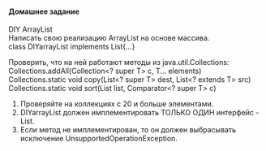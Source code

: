 #### Домашнее задание
DIY ArrayList  
Написать свою реализацию ArrayList на основе массива.  
class DIYarrayList<T> implements List<T>{...}
  
Проверить, что на ней работают методы из java.util.Collections:  
Collections.addAll(Collection<? super T> c, T... elements)  
Collections.static <T> void copy(List<? super T> dest, List<? extends T> src)  
Collections.static <T> void sort(List<T> list, Comparator<? super T> c)

1) Проверяйте на коллекциях с 20 и больше элементами.
2) DIYarrayList должен имплементировать ТОЛЬКО ОДИН интерфейс - List.
3) Если метод не имплементирован, то он должен выбрасывать исключение UnsupportedOperationException.
